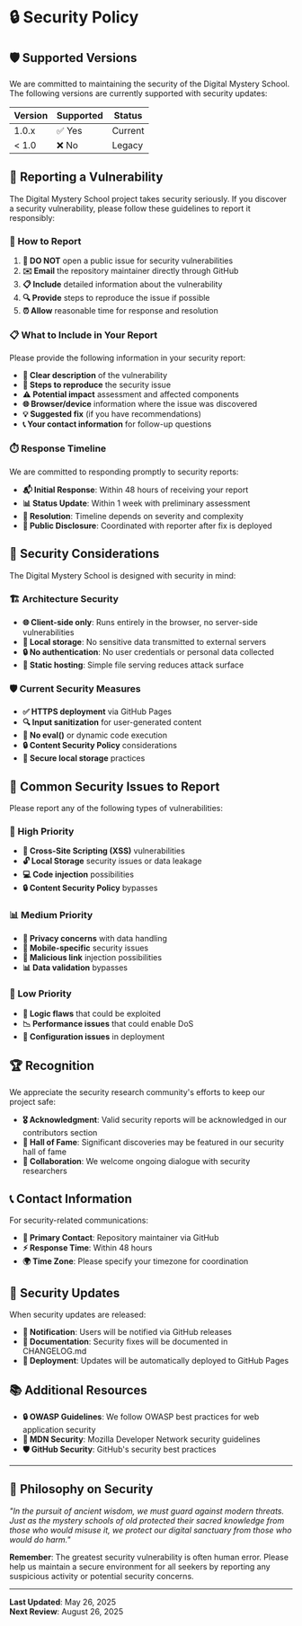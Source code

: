 # 🔒 Security Policy

## 🛡️ Supported Versions

We are committed to maintaining the security of the Digital Mystery School. The following versions are currently supported with security updates:

| Version | Supported          | Status |
| ------- | ------------------ | ------ |
| 1.0.x   | ✅ Yes             | Current |
| < 1.0   | ❌ No              | Legacy |

## 🚨 Reporting a Vulnerability

The Digital Mystery School project takes security seriously. If you discover a security vulnerability, please follow these guidelines to report it responsibly:

### 📧 How to Report

1. **🚫 DO NOT** open a public issue for security vulnerabilities
2. **✉️ Email** the repository maintainer directly through GitHub
3. **📋 Include** detailed information about the vulnerability
4. **🔍 Provide** steps to reproduce the issue if possible
5. **⏰ Allow** reasonable time for response and resolution

### 📋 What to Include in Your Report

Please provide the following information in your security report:

- **📝 Clear description** of the vulnerability
- **🔄 Steps to reproduce** the security issue
- **⚠️ Potential impact** assessment and affected components
- **🌐 Browser/device** information where the issue was discovered
- **💡 Suggested fix** (if you have recommendations)
- **📞 Your contact information** for follow-up questions

### ⏱️ Response Timeline

We are committed to responding promptly to security reports:

- **📬 Initial Response**: Within 48 hours of receiving your report
- **📊 Status Update**: Within 1 week with preliminary assessment
- **🔧 Resolution**: Timeline depends on severity and complexity
- **📢 Public Disclosure**: Coordinated with reporter after fix is deployed

## 🔐 Security Considerations

The Digital Mystery School is designed with security in mind:

### 🏗️ Architecture Security
- **🌐 Client-side only**: Runs entirely in the browser, no server-side vulnerabilities
- **💾 Local storage**: No sensitive data transmitted to external servers
- **🔒 No authentication**: No user credentials or personal data collected
- **📁 Static hosting**: Simple file serving reduces attack surface

### 🛡️ Current Security Measures
- **✅ HTTPS deployment** via GitHub Pages
- **🔍 Input sanitization** for user-generated content
- **🚫 No eval()** or dynamic code execution
- **🔒 Content Security Policy** considerations
- **📱 Secure local storage** practices

## 🚨 Common Security Issues to Report

Please report any of the following types of vulnerabilities:

### 🎯 High Priority
- **💉 Cross-Site Scripting (XSS)** vulnerabilities
- **🔓 Local Storage** security issues or data leakage
- **💻 Code injection** possibilities
- **🔒 Content Security Policy** bypasses

### 📊 Medium Priority
- **🔐 Privacy concerns** with data handling
- **📱 Mobile-specific** security issues
- **🔗 Malicious link** injection possibilities
- **📊 Data validation** bypasses

### 📝 Low Priority
- **🐛 Logic flaws** that could be exploited
- **📉 Performance issues** that could enable DoS
- **🔧 Configuration issues** in deployment

## 🏆 Recognition

We appreciate the security research community's efforts to keep our project safe:

- **🎖️ Acknowledgment**: Valid security reports will be acknowledged in our contributors section
- **📜 Hall of Fame**: Significant discoveries may be featured in our security hall of fame
- **🤝 Collaboration**: We welcome ongoing dialogue with security researchers

## 📞 Contact Information

For security-related communications:

- **📧 Primary Contact**: Repository maintainer via GitHub
- **⚡ Response Time**: Within 48 hours
- **🌍 Time Zone**: Please specify your timezone for coordination

## 🔄 Security Updates

When security updates are released:

- **📢 Notification**: Users will be notified via GitHub releases
- **📝 Documentation**: Security fixes will be documented in CHANGELOG.md
- **🔄 Deployment**: Updates will be automatically deployed to GitHub Pages

## 📚 Additional Resources

- **🔒 OWASP Guidelines**: We follow OWASP best practices for web application security
- **📖 MDN Security**: Mozilla Developer Network security guidelines
- **🛡️ GitHub Security**: GitHub's security best practices

---

## 🔮 Philosophy on Security

*"In the pursuit of ancient wisdom, we must guard against modern threats. Just as the mystery schools of old protected their sacred knowledge from those who would misuse it, we protect our digital sanctuary from those who would do harm."*

**Remember**: The greatest security vulnerability is often human error. Please help us maintain a secure environment for all seekers by reporting any suspicious activity or potential security concerns.

---

**Last Updated**: May 26, 2025  
**Next Review**: August 26, 2025